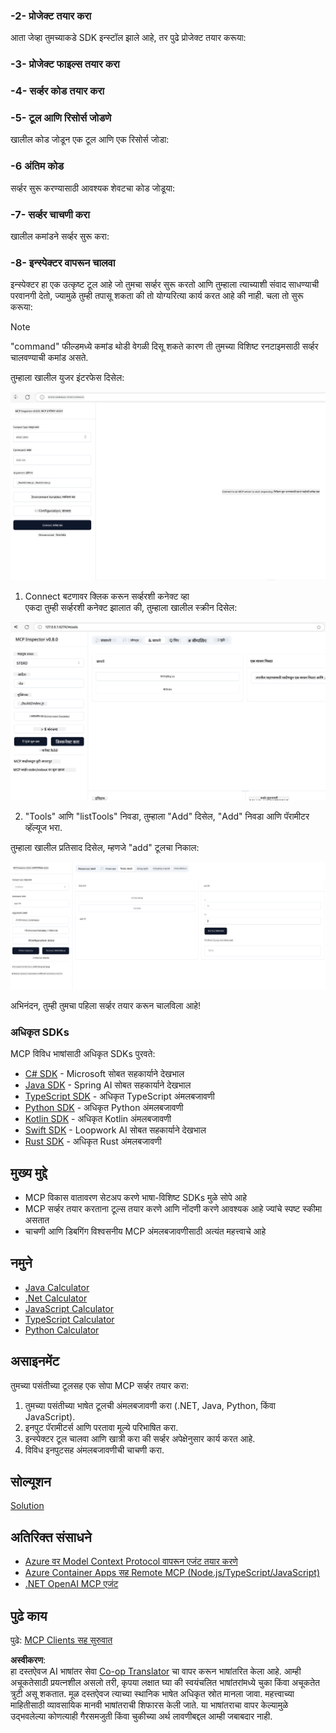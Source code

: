 <!--
CO_OP_TRANSLATOR_METADATA:
{
  "original_hash": "bf05718d019040cf0c7d4ccc6d6a1a88",
  "translation_date": "2025-06-13T05:56:33+00:00",
  "source_file": "03-GettingStarted/01-first-server/README.md",
  "language_code": "mr"
}
-->
### -2- प्रोजेक्ट तयार करा

आता जेव्हा तुमच्याकडे SDK इन्स्टॉल झाले आहे, तर पुढे प्रोजेक्ट तयार करूया: 

### -3- प्रोजेक्ट फाइल्स तयार करा

### -4- सर्व्हर कोड तयार करा

### -5- टूल आणि रिसोर्स जोडणे

खालील कोड जोडून एक टूल आणि एक रिसोर्स जोडा:

### -6 अंतिम कोड

सर्व्हर सुरू करण्यासाठी आवश्यक शेवटचा कोड जोडूया:

### -7- सर्व्हर चाचणी करा

खालील कमांडने सर्व्हर सुरू करा:

### -8- इन्स्पेक्टर वापरून चालवा

इन्स्पेक्टर हा एक उत्कृष्ट टूल आहे जो तुमचा सर्व्हर सुरू करतो आणि तुम्हाला त्याच्याशी संवाद साधण्याची परवानगी देतो, ज्यामुळे तुम्ही तपासू शकता की तो योग्यरित्या कार्य करत आहे की नाही. चला तो सुरू करूया:

> [!NOTE]
> "command" फील्डमध्ये कमांड थोडी वेगळी दिसू शकते कारण ती तुमच्या विशिष्ट रनटाइमसाठी सर्व्हर चालवण्याची कमांड असते.

तुम्हाला खालील युजर इंटरफेस दिसेल:

![Connect](../../../../translated_images/connect.141db0b2bd05f096fb1dd91273771fd8b2469d6507656c3b0c9df4b3c5473929.mr.png)

1. Connect बटणावर क्लिक करून सर्व्हरशी कनेक्ट व्हा  
  एकदा तुम्ही सर्व्हरशी कनेक्ट झालात की, तुम्हाला खालील स्क्रीन दिसेल:

  ![Connected](../../../../translated_images/connected.73d1e042c24075d386cacdd4ee7cd748c16364c277d814e646ff2f7b5eefde85.mr.png)

2. "Tools" आणि "listTools" निवडा, तुम्हाला "Add" दिसेल, "Add" निवडा आणि पॅरामीटर व्हॅल्यूज भरा.

  तुम्हाला खालील प्रतिसाद दिसेल, म्हणजे "add" टूलचा निकाल:

  ![Result of running add](../../../../translated_images/ran-tool.a5a6ee878c1369ec1e379b81053395252a441799dbf23416c36ddf288faf8249.mr.png)

अभिनंदन, तुम्ही तुमचा पहिला सर्व्हर तयार करून चालविला आहे!

### अधिकृत SDKs

MCP विविध भाषांसाठी अधिकृत SDKs पुरवते:  
- [C# SDK](https://github.com/modelcontextprotocol/csharp-sdk) - Microsoft सोबत सहकार्याने देखभाल  
- [Java SDK](https://github.com/modelcontextprotocol/java-sdk) - Spring AI सोबत सहकार्याने देखभाल  
- [TypeScript SDK](https://github.com/modelcontextprotocol/typescript-sdk) - अधिकृत TypeScript अंमलबजावणी  
- [Python SDK](https://github.com/modelcontextprotocol/python-sdk) - अधिकृत Python अंमलबजावणी  
- [Kotlin SDK](https://github.com/modelcontextprotocol/kotlin-sdk) - अधिकृत Kotlin अंमलबजावणी  
- [Swift SDK](https://github.com/modelcontextprotocol/swift-sdk) - Loopwork AI सोबत सहकार्याने देखभाल  
- [Rust SDK](https://github.com/modelcontextprotocol/rust-sdk) - अधिकृत Rust अंमलबजावणी  

## मुख्य मुद्दे

- MCP विकास वातावरण सेटअप करणे भाषा-विशिष्ट SDKs मुळे सोपे आहे  
- MCP सर्व्हर तयार करताना टूल्स तयार करणे आणि नोंदणी करणे आवश्यक आहे ज्यांचे स्पष्ट स्कीमा असतात  
- चाचणी आणि डिबगिंग विश्वसनीय MCP अंमलबजावणीसाठी अत्यंत महत्त्वाचे आहे  

## नमुने 

- [Java Calculator](../samples/java/calculator/README.md)  
- [.Net Calculator](../../../../03-GettingStarted/samples/csharp)  
- [JavaScript Calculator](../samples/javascript/README.md)  
- [TypeScript Calculator](../samples/typescript/README.md)  
- [Python Calculator](../../../../03-GettingStarted/samples/python)  

## असाइनमेंट

तुमच्या पसंतीच्या टूलसह एक सोपा MCP सर्व्हर तयार करा:  
1. तुमच्या पसंतीच्या भाषेत टूलची अंमलबजावणी करा (.NET, Java, Python, किंवा JavaScript).  
2. इनपुट पॅरामीटर्स आणि परतावा मूल्ये परिभाषित करा.  
3. इन्स्पेक्टर टूल चालवा आणि खात्री करा की सर्व्हर अपेक्षेनुसार कार्य करत आहे.  
4. विविध इनपुटसह अंमलबजावणीची चाचणी करा.  

## सोल्यूशन

[Solution](./solution/README.md)

## अतिरिक्त संसाधने

- [Azure वर Model Context Protocol वापरून एजंट तयार करणे](https://learn.microsoft.com/azure/developer/ai/intro-agents-mcp)  
- [Azure Container Apps सह Remote MCP (Node.js/TypeScript/JavaScript)](https://learn.microsoft.com/samples/azure-samples/mcp-container-ts/mcp-container-ts/)  
- [.NET OpenAI MCP एजंट](https://learn.microsoft.com/samples/azure-samples/openai-mcp-agent-dotnet/openai-mcp-agent-dotnet/)  

## पुढे काय

पुढे: [MCP Clients सह सुरुवात](/03-GettingStarted/02-client/README.md)

**अस्वीकरण**:  
हा दस्तऐवज AI भाषांतर सेवा [Co-op Translator](https://github.com/Azure/co-op-translator) चा वापर करून भाषांतरित केला आहे. आम्ही अचूकतेसाठी प्रयत्नशील असलो तरी, कृपया लक्षात घ्या की स्वयंचलित भाषांतरांमध्ये चुका किंवा अचूकतेत त्रुटी असू शकतात. मूळ दस्तऐवज त्याच्या स्थानिक भाषेत अधिकृत स्रोत मानला जावा. महत्त्वाच्या माहितीसाठी व्यावसायिक मानवी भाषांतराची शिफारस केली जाते. या भाषांतराचा वापर केल्यामुळे उद्भवलेल्या कोणत्याही गैरसमजुती किंवा चुकीच्या अर्थ लावणीबद्दल आम्ही जबाबदार नाही.